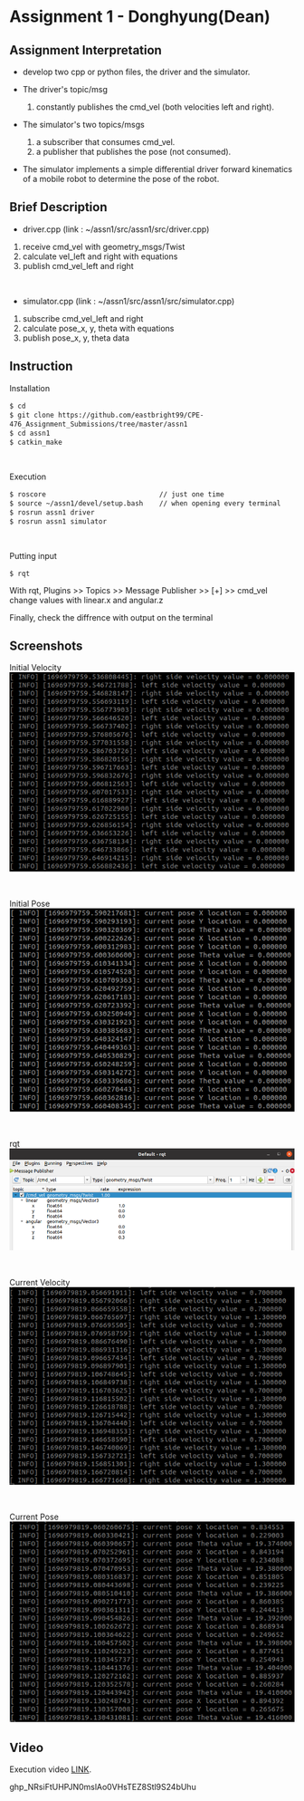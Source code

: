 # Assignment 1 - Donghyung(Dean)

## Assignment Interpretation
* develop two cpp or python files, the driver and the simulator.

* The driver's topic/msg 
    1) constantly publishes the cmd_vel (both velocities left and right). 

* The simulator's two topics/msgs 
    1) a subscriber that consumes cmd_vel.
    1) a publisher that publishes the pose (not consumed).

* The simulator implements a simple differential driver forward kinematics of a mobile robot to determine the pose of the robot.

## Brief Description
* driver.cpp (link : ~/assn1/src/assn1/src/driver.cpp)
1. receive cmd_vel with geometry_msgs/Twist
2. calculate vel_left and right with equations
3. publish cmd_vel_left and right

<br/>

* simulator.cpp (link : ~/assn1/src/assn1/src/simulator.cpp)
1. subscribe cmd_vel_left and right
2. calculate pose_x, y, theta with equations
3. publish pose_x, y, theta data

## Instruction
Installation
```
$ cd
$ git clone https://github.com/eastbright99/CPE-476_Assignment_Submissions/tree/master/assn1
$ cd assn1
$ catkin_make
```

<br/>

Execution
```
$ roscore                            // just one time
$ source ~/assn1/devel/setup.bash    // when opening every terminal
$ rosrun assn1 driver
$ rosrun assn1 simulator
```

<br/>

Putting input
```
$ rqt
```
With rqt, Plugins >> Topics >> Message Publisher >> [+] >> cmd_vel  
change values with linear.x and angular.z  

Finally, check the diffrence with output on the terminal

## Screenshots
Initial Velocity  
![int_vel](./images/int_vel.png)

<br/>

Initial Pose  
![int_pose](./images/int_pose.png)

<br/>

rqt  
![rqt](./images/rqt.png)

<br/>

Current Velocity  
![cur_vel](./images/cur_vel.png)

<br/>

Current Pose  
![cur_pose](./images/cur_pose.png)

## Video
Execution video [LINK](https://pages.github.com/).

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
